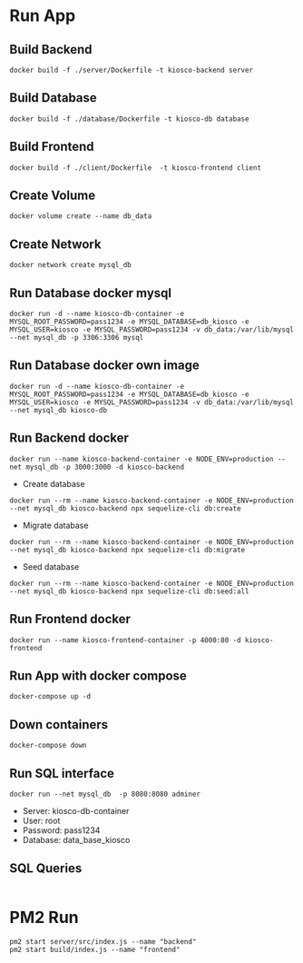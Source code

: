 # Run App

## Build Backend

```shell
docker build -f ./server/Dockerfile -t kiosco-backend server
```

## Build Database 

```shell
docker build -f ./database/Dockerfile -t kiosco-db database
```

## Build Frontend

```shell
docker build -f ./client/Dockerfile  -t kiosco-frontend client
```

## Create Volume
```
docker volume create --name db_data
```

## Create Network
```
docker network create mysql_db
```


## Run Database docker mysql

```
docker run -d --name kiosco-db-container -e MYSQL_ROOT_PASSWORD=pass1234 -e MYSQL_DATABASE=db_kiosco -e MYSQL_USER=kiosco -e MYSQL_PASSWORD=pass1234 -v db_data:/var/lib/mysql --net mysql_db -p 3306:3306 mysql
```

## Run Database docker own image

```
docker run -d --name kiosco-db-container -e MYSQL_ROOT_PASSWORD=pass1234 -e MYSQL_DATABASE=db_kiosco -e MYSQL_USER=kiosco -e MYSQL_PASSWORD=pass1234 -v db_data:/var/lib/mysql --net mysql_db kiosco-db
```

## Run Backend docker
```
docker run --name kiosco-backend-container -e NODE_ENV=production --net mysql_db -p 3000:3000 -d kiosco-backend
```

- Create database
```
docker run --rm --name kiosco-backend-container -e NODE_ENV=production --net mysql_db kiosco-backend npx sequelize-cli db:create
```

- Migrate database
```
docker run --rm --name kiosco-backend-container -e NODE_ENV=production --net mysql_db kiosco-backend npx sequelize-cli db:migrate
```
- Seed database
```
docker run --rm --name kiosco-backend-container -e NODE_ENV=production --net mysql_db kiosco-backend npx sequelize-cli db:seed:all
```

## Run Frontend docker
```
docker run --name kiosco-frontend-container -p 4000:80 -d kiosco-frontend
```

## Run App with docker compose

```shell
docker-compose up -d
```

## Down containers

```shell
docker-compose down
```

## Run SQL interface
```shell
docker run --net mysql_db  -p 8080:8080 adminer
```
 - Server: kiosco-db-container
 - User: root
 - Password: pass1234
 - Database: data_base_kiosco

## SQL Queries

```sql

```


# PM2 Run

```shell
pm2 start server/src/index.js --name "backend"
pm2 start build/index.js --name "frontend"
```
